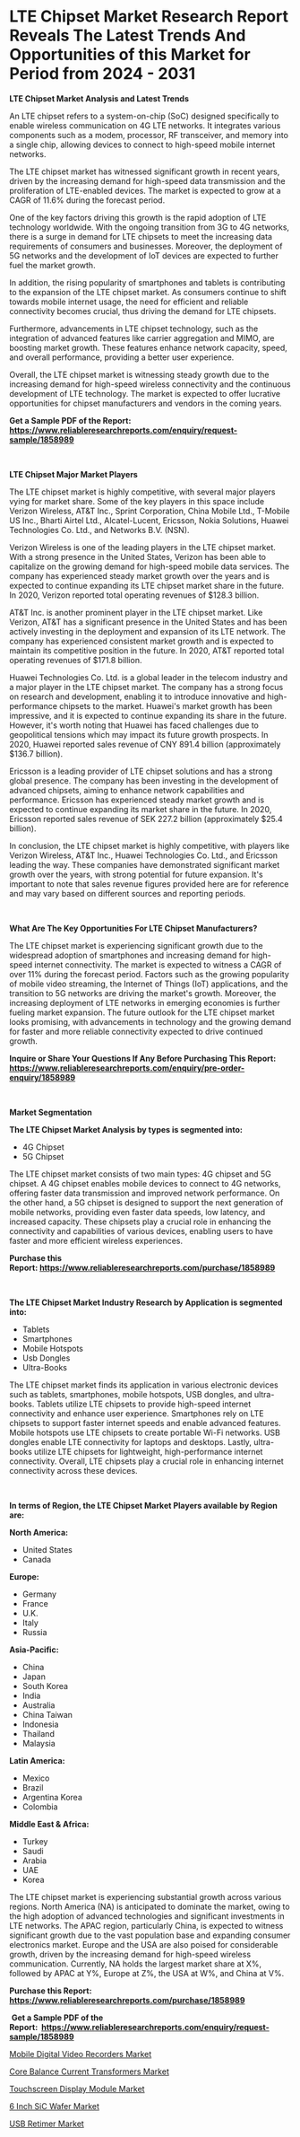 <p><h1>LTE Chipset Market Research Report Reveals The Latest Trends And Opportunities of this Market for Period from 2024 - 2031</h1></p><p><strong>LTE Chipset Market Analysis and Latest Trends</strong></p>
<p><p>An LTE chipset refers to a system-on-chip (SoC) designed specifically to enable wireless communication on 4G LTE networks. It integrates various components such as a modem, processor, RF transceiver, and memory into a single chip, allowing devices to connect to high-speed mobile internet networks.</p><p>The LTE chipset market has witnessed significant growth in recent years, driven by the increasing demand for high-speed data transmission and the proliferation of LTE-enabled devices. The market is expected to grow at a CAGR of 11.6% during the forecast period.</p><p>One of the key factors driving this growth is the rapid adoption of LTE technology worldwide. With the ongoing transition from 3G to 4G networks, there is a surge in demand for LTE chipsets to meet the increasing data requirements of consumers and businesses. Moreover, the deployment of 5G networks and the development of IoT devices are expected to further fuel the market growth.</p><p>In addition, the rising popularity of smartphones and tablets is contributing to the expansion of the LTE chipset market. As consumers continue to shift towards mobile internet usage, the need for efficient and reliable connectivity becomes crucial, thus driving the demand for LTE chipsets.</p><p>Furthermore, advancements in LTE chipset technology, such as the integration of advanced features like carrier aggregation and MIMO, are boosting market growth. These features enhance network capacity, speed, and overall performance, providing a better user experience.</p><p>Overall, the LTE chipset market is witnessing steady growth due to the increasing demand for high-speed wireless connectivity and the continuous development of LTE technology. The market is expected to offer lucrative opportunities for chipset manufacturers and vendors in the coming years.</p></p>
<p><strong>Get a Sample PDF of the Report:&nbsp; <a href="https://www.reliableresearchreports.com/enquiry/request-sample/1858989">https://www.reliableresearchreports.com/enquiry/request-sample/1858989</a></strong></p>
<p>&nbsp;</p>
<p><strong>LTE Chipset Major Market Players</strong></p>
<p><p>The LTE chipset market is highly competitive, with several major players vying for market share. Some of the key players in this space include Verizon Wireless, AT&T Inc., Sprint Corporation, China Mobile Ltd., T-Mobile US Inc., Bharti Airtel Ltd., Alcatel-Lucent, Ericsson, Nokia Solutions, Huawei Technologies Co. Ltd., and Networks B.V. (NSN).</p><p>Verizon Wireless is one of the leading players in the LTE chipset market. With a strong presence in the United States, Verizon has been able to capitalize on the growing demand for high-speed mobile data services. The company has experienced steady market growth over the years and is expected to continue expanding its LTE chipset market share in the future. In 2020, Verizon reported total operating revenues of $128.3 billion.</p><p>AT&T Inc. is another prominent player in the LTE chipset market. Like Verizon, AT&T has a significant presence in the United States and has been actively investing in the deployment and expansion of its LTE network. The company has experienced consistent market growth and is expected to maintain its competitive position in the future. In 2020, AT&T reported total operating revenues of $171.8 billion.</p><p>Huawei Technologies Co. Ltd. is a global leader in the telecom industry and a major player in the LTE chipset market. The company has a strong focus on research and development, enabling it to introduce innovative and high-performance chipsets to the market. Huawei's market growth has been impressive, and it is expected to continue expanding its share in the future. However, it's worth noting that Huawei has faced challenges due to geopolitical tensions which may impact its future growth prospects. In 2020, Huawei reported sales revenue of CNY 891.4 billion (approximately $136.7 billion).</p><p>Ericsson is a leading provider of LTE chipset solutions and has a strong global presence. The company has been investing in the development of advanced chipsets, aiming to enhance network capabilities and performance. Ericsson has experienced steady market growth and is expected to continue expanding its market share in the future. In 2020, Ericsson reported sales revenue of SEK 227.2 billion (approximately $25.4 billion).</p><p>In conclusion, the LTE chipset market is highly competitive, with players like Verizon Wireless, AT&T Inc., Huawei Technologies Co. Ltd., and Ericsson leading the way. These companies have demonstrated significant market growth over the years, with strong potential for future expansion. It's important to note that sales revenue figures provided here are for reference and may vary based on different sources and reporting periods.</p></p>
<p>&nbsp;</p>
<p><strong>What Are The Key Opportunities For LTE Chipset Manufacturers?</strong></p>
<p><p>The LTE chipset market is experiencing significant growth due to the widespread adoption of smartphones and increasing demand for high-speed internet connectivity. The market is expected to witness a CAGR of over 11% during the forecast period. Factors such as the growing popularity of mobile video streaming, the Internet of Things (IoT) applications, and the transition to 5G networks are driving the market's growth. Moreover, the increasing deployment of LTE networks in emerging economies is further fueling market expansion. The future outlook for the LTE chipset market looks promising, with advancements in technology and the growing demand for faster and more reliable connectivity expected to drive continued growth.</p></p>
<p><strong>Inquire or Share Your Questions If Any Before Purchasing This Report: <a href="https://www.reliableresearchreports.com/enquiry/pre-order-enquiry/1858989">https://www.reliableresearchreports.com/enquiry/pre-order-enquiry/1858989</a></strong></p>
<p>&nbsp;</p>
<p><strong>Market Segmentation</strong></p>
<p><strong>The LTE Chipset Market Analysis by types is segmented into:</strong></p>
<p><ul><li>4G Chipset</li><li>5G Chipset</li></ul></p>
<p><p>The LTE chipset market consists of two main types: 4G chipset and 5G chipset. A 4G chipset enables mobile devices to connect to 4G networks, offering faster data transmission and improved network performance. On the other hand, a 5G chipset is designed to support the next generation of mobile networks, providing even faster data speeds, low latency, and increased capacity. These chipsets play a crucial role in enhancing the connectivity and capabilities of various devices, enabling users to have faster and more efficient wireless experiences.</p></p>
<p><strong>Purchase this Report:&nbsp;<a href="https://www.reliableresearchreports.com/purchase/1858989">https://www.reliableresearchreports.com/purchase/1858989</a></strong></p>
<p>&nbsp;</p>
<p><strong>The LTE Chipset Market Industry Research by Application is segmented into:</strong></p>
<p><ul><li>Tablets</li><li>Smartphones</li><li>Mobile Hotspots</li><li>Usb Dongles</li><li>Ultra-Books</li></ul></p>
<p><p>The LTE chipset market finds its application in various electronic devices such as tablets, smartphones, mobile hotspots, USB dongles, and ultra-books. Tablets utilize LTE chipsets to provide high-speed internet connectivity and enhance user experience. Smartphones rely on LTE chipsets to support faster internet speeds and enable advanced features. Mobile hotspots use LTE chipsets to create portable Wi-Fi networks. USB dongles enable LTE connectivity for laptops and desktops. Lastly, ultra-books utilize LTE chipsets for lightweight, high-performance internet connectivity. Overall, LTE chipsets play a crucial role in enhancing internet connectivity across these devices.</p></p>
<p>&nbsp;</p>
<p><strong>In terms of Region, the LTE Chipset Market Players available by Region are:</strong></p>
<p>
    <p> <strong> North America: </strong>
        <ul>
            <li>United States</li>
            <li>Canada</li>
        </ul>
        </p> 
    <p> <strong> Europe: </strong>
        <ul>
            <li>Germany</li>
            <li>France</li>
            <li>U.K.</li>
            <li>Italy</li>
            <li>Russia</li>
        </ul>
        </p> 
    <p> <strong> Asia-Pacific: </strong>
        <ul>
            <li>China</li>
            <li>Japan</li>
            <li>South Korea</li>
            <li>India</li>
            <li>Australia</li>
            <li>China Taiwan</li>
            <li>Indonesia</li>
            <li>Thailand</li>
            <li>Malaysia</li>
        </ul>
        </p> 
    <p> <strong> Latin America: </strong>
        <ul>
            <li>Mexico</li>
            <li>Brazil</li>
            <li>Argentina Korea</li>
            <li>Colombia</li>
        </ul>
        </p> 
    <p> <strong> Middle East & Africa: </strong>
        <ul>
            <li>Turkey</li>
            <li>Saudi</li>
            <li>Arabia</li>
            <li>UAE</li>
            <li>Korea</li>
        </ul>
    </p>
    </p>
<p><p>The LTE chipset market is experiencing substantial growth across various regions. North America (NA) is anticipated to dominate the market, owing to the high adoption of advanced technologies and significant investments in LTE networks. The APAC region, particularly China, is expected to witness significant growth due to the vast population base and expanding consumer electronics market. Europe and the USA are also poised for considerable growth, driven by the increasing demand for high-speed wireless communication. Currently, NA holds the largest market share at X%, followed by APAC at Y%, Europe at Z%, the USA at W%, and China at V%.</p></p>
<p><strong>Purchase this Report: <a href="https://www.reliableresearchreports.com/purchase/1858989">https://www.reliableresearchreports.com/purchase/1858989</a></strong></p>
<p>&nbsp;<strong>Get a Sample PDF of the Report:&nbsp;&nbsp;<a href="https://www.reliableresearchreports.com/enquiry/request-sample/1858989">https://www.reliableresearchreports.com/enquiry/request-sample/1858989</a></strong></p>
<p><strong></strong></p>
<p><p><a href="https://github.com/kosella/Market-Research-Report-List-1/blob/main/mobile-digital-video-recorders-market.md">Mobile Digital Video Recorders Market</a></p><p><a href="https://github.com/arionmp/Market-Research-Report-List-1/blob/main/core-balance-current-transformers-market.md">Core Balance Current Transformers Market</a></p><p><a href="https://github.com/nicoletavirag/Market-Research-Report-List-1/blob/main/touchscreen-display-module-market.md">Touchscreen Display Module Market</a></p><p><a href="https://github.com/wwwkeltoum/Market-Research-Report-List-1/blob/main/6-inch-sic-wafer-market.md">6 Inch SiC Wafer Market</a></p><p><a href="https://github.com/zeberleansnyderallisonwjfli/Market-Research-Report-List-1/blob/main/usb-retimer-market.md">USB Retimer Market</a></p></p>
